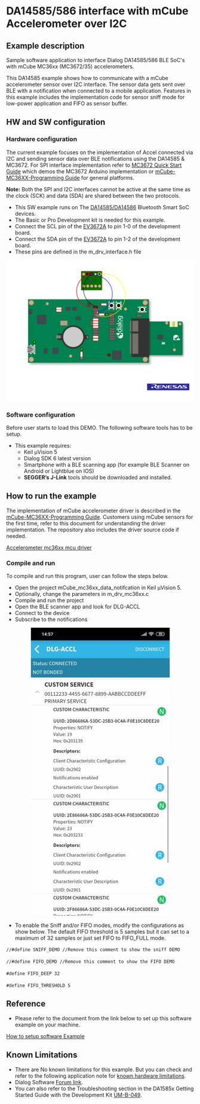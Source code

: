 
# DA14585/586 interface with mCube Accelerometer over I2C


## Example description

Sample software application to interface Dialog DA14585/586 BLE SoC's with mCube MC36xx (MC3672/35) accelerometers.

This DA14585 example shows how to communicate with a mCube accelerometer sensor over I2C interface. The sensor data gets sent over BLE with a notification when connected to a mobile application. Features in this example includes the implementation code for sensor sniff mode for low-power application and FIFO as sensor buffer.


## HW and SW configuration

### Hardware configuration

The current example focuses on the implementation of Accel connected via I2C and sending sensor data over BLE notifications using the DA14585 & MC3672. For SPI interface implementation refer to [MC3672 Quick Start Guide](https://mcubemems.com/wp-content/uploads/2018/05/MC3672-Quick-Start-Guide-APS-045-0017v1.2.pdf) which demos the MC3672 Arduino implementation or [mCube-MC36XX-Programming Guide](https://github.com/mcubemems/Accelerometer_mc36xx_mcu_driver/blob/master/MC36XX_MCU_3.1.0/mCube%20-%20MC36XX%20-%20Programming%20Guide%20%20v1.1.1.pdf) for general platforms.

**Note:** Both the SPI and I2C interfaces cannot be active at the same time as the clock (SCK) and data (SDA) are shared between the two protocols.

- This SW example runs on The [DA14585/DA14586](https://www.dialog-semiconductor.com/products/connectivity/bluetooth-low-energy/smartbond-da14585-and-da14586) Bluetooth Smart SoC devices.
- The Basic or Pro Development kit is needed for this example.
- Connect the SCL pin of the [EV3672A](https://mcubemems.com/product/mc3672-3-axis-accelerometer) to pin 1-0 of the development board.
- Connect the SDA pin of the [EV3672A](https://mcubemems.com/product/mc3672-3-axis-accelerometer) to pin 1-2 of the development board.
- These pins are defined in the m_drv_interface.h file

<p align="center">
	<img src="assets/Hardware_setup_DA14585_MC36xx.svg">
</p>

### Software configuration

Before user starts to load this DEMO. The following software tools has to be setup.
- This example requires:
	- Keil μVision 5
	- Dialog SDK 6 latest version
	- Smartphone with a BLE scanning app (for example BLE Scanner on Android or Lightblue on IOS)
	- **SEGGER’s J-Link** tools should be downloaded and installed.


## How to run the example

The implementation of mCube accelerometer driver is described in the [mCube-MC36XX-Programming Guide](https://github.com/mcubemems/Accelerometer_mc36xx_mcu_driver/blob/master/MC36XX_MCU_3.1.0/mCube%20-%20MC36XX%20-%20Programming%20Guide%20%20v1.1.1.pdf). Customers using mCube sensors for the first time, refer to this document for understanding the driver implementation. The repository also includes the driver source code if needed.

[Accelerometer mc36xx mcu driver](https://github.com/mcubemems/Accelerometer_mc36xx_mcu_driver)

### Compile and run

To compile and run this program, user can follow the steps below.
- Open the project mCube_mc36xx_data_notifcation in Keil μVision 5.
- Optionally, change the parameters in m_drv_mc36xx.c
- Compile and run the project
- Open the BLE scanner app and look for DLG-ACCL
- Connect to the device
- Subscribe to the notifications

<p align="center"> 
	<img src="assets/BLE_Notif_DA14585_MC36xx.jpg">
</p>

- To enable the Sniff and/or FIFO modes, modify the configurations as show below. The default FIFO threshold is 5 samples but it can set to a maximum of 32 samples or just set FIFO to FIFO_FULL mode.

>
	//#define SNIFF_DEMO //Remove this comment to show the sniff DEMO

	//#define FIFO_DEMO //Remove this comment to show the FIFO DEMO

	#define FIFO_DEEP 32

	#define FIFO_THRESHOLD 5


## Reference

- Please refer to the document from the link below to set up this software example on your machine.

 [How to setup software Example](https://www.dialog-semiconductor.com/sites/default/files/sw-example-da1458x-example-setup.pdf)

## Known Limitations

- There are No known limitations for this example. But you can check and refer to the following application note for
[known hardware limitations](https://www.dialog-semiconductor.com/sites/default/files/da1458x-knownlimitations_2019_01_07.pdf).
- Dialog Software [Forum link](https://support.dialog-semiconductor.com/forums/dialog-smartbond-bluetooth-low-energy-%E2%80%93-software).
- You can also refer to the Troubleshooting section in the DA1585x Getting Started Guide with the Development Kit [UM-B-049](https://www.dialog-semiconductor.com/sites/default/files/um-b-049_da14585da14586_getting_started_guide_v2.1_0.pdf).


